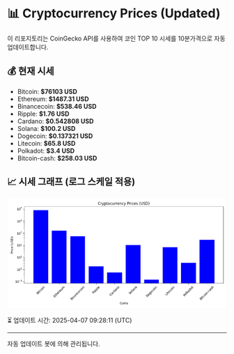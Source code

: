 
# 📊 Cryptocurrency Prices (Updated)

이 리포지토리는 CoinGecko API를 사용하여 코인 TOP 10 시세를 10분가격으로 자동 업데이트합니다.

## 💰 현재 시세
- Bitcoin: **$76103 USD**
- Ethereum: **$1487.31 USD**
- Binancecoin: **$538.46 USD**
- Ripple: **$1.76 USD**
- Cardano: **$0.542808 USD**
- Solana: **$100.2 USD**
- Dogecoin: **$0.137321 USD**
- Litecoin: **$65.8 USD**
- Polkadot: **$3.4 USD**
- Bitcoin-cash: **$258.03 USD**

## 📈 시세 그래프 (로그 스케일 적용)
![Crypto Prices](crypto_prices.png)

⏳ 업데이트 시간: 2025-04-07 09:28:11 (UTC)

---
자동 업데이트 봇에 의해 관리됩니다.
